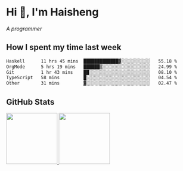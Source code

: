 
# Hi 👋, I'm Haisheng

*A programmer*

<!---
## What I'm reading

[Reading list](https://freizl.github.io/info/books.html)
-->

## How I spent my time last week

<!--START_SECTION:waka-->

```txt
Haskell      11 hrs 45 mins  █████████████▓░░░░░░░░░░░   55.18 %
OrgMode      5 hrs 19 mins   ██████▒░░░░░░░░░░░░░░░░░░   24.99 %
Git          1 hr 43 mins    ██░░░░░░░░░░░░░░░░░░░░░░░   08.10 %
TypeScript   58 mins         █░░░░░░░░░░░░░░░░░░░░░░░░   04.54 %
Other        31 mins         ▓░░░░░░░░░░░░░░░░░░░░░░░░   02.47 %
```

<!--END_SECTION:waka-->

## GitHub Stats

<a href="https://github.com/hw202207">
  <img height="137px" src="https://github-readme-stats.vercel.app/api?username=freizl&hide_title=false&hide_border=true&show_icons=true&include_all_commits=true&count_private=true&line_height=21&theme=" />
  <img height="137px" src="https://github-readme-stats.vercel.app/api/top-langs/?username=freizl&hide_title=true&hide_border=true&layout=compact&langs_count=6&theme=" />
</a>
